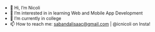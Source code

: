 - 👋 Hi, I’m Nicoli
- 👀 I’m interested in in learning Web and Mobile App Development
- 🌱 I’m currently in college
- 📫 How to reach me: sabandalisaac@gmail.com | @icnicoli on Insta!

<!---
icnicoli/icnicoli is a ✨ special ✨ repository because its `README.md` (this file) appears on your GitHub profile.
You can click the Preview link to take a look at your changes.
--->
